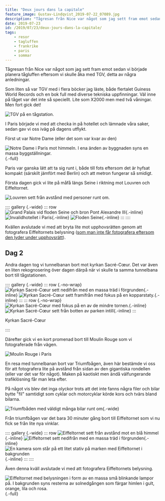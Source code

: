 ```yaml
---
title: "Deux jours dans la capitale"
feature_image: Gustav-Lindqvist_2019-07-22_07089.jpg
description: "Tågresan från Nice var något som jag sett fram emot sedan vi började planera tågluffen eftersom vi skulle åka med TGV, detta av några…"
date: 2019-07-23
id: /2019/07/23/deux-jours-dans-la-capitale/
tags:
    - resor
    - tagluffen
    - frankrike
    - paris
    - sommar
---
```


Tågresan från Nice var något som jag sett fram emot sedan vi började planera tågluffen eftersom vi skulle åka med TGV, detta av några anledningar.

Som liten så var TGV med i flera böcker jag läste, både flertalet Guiness World Records och en bok full med diverse tekniska uppfinningar. Väl inne på tåget var det inte så speciellt. Lite som X2000 men med två våningar. Men fort gick det!

![TGV på en tågstation.](20190721_074410_2.jpg)

I Paris började vi med att checka in på hotellet och lämnade våra saker, sedan gav vi oss iväg på dagens utflykt.

Först ut var Notre Dame (eller det som var kvar av den)

![Notre Dame i Paris mot himmeln. I ena änden av byggnaden syns en massa byggställningar.](Gustav-Lindqvist_2019-07-21_06927.jpg){.-full}

Paris var ganska lätt att ta sig runt i, både till fots eftersom det är hyfsat kompakt (särskilt jämfört med Berlin) och att metron fungerar så smidigt.

Första dagen gick vi lite på måfå längs Seine i riktning mot Louvren och Eiffeltornet.

![Louvren sett från avstånd med personer runt om.](Gustav-Lindqvist_2019-07-21_06937.jpg "Louvren")

:::: gallery {.-wide}
::: row
![Grand Palais vid floden Seine och bron Pont Alexandre III](Gustav-Lindqvist_2019-07-21_06965.jpg){.-inline}
![Invalidhotellet i Paris](Gustav-Lindqvist_2019-07-21_06968.jpg){.-inline}
![Floden Seine](Gustav-Lindqvist_2019-07-21_06956.jpg){.-inline}
:::
::::

Kvällen avslutade vi med att bryta lite mot upphovsrätten genom att fotografera Eiffeltornets belysning (<a href="https://petapixel.com/2017/10/14/photos-eiffel-tower-night-illegal/">som man inte får fotografera eftersom den lyder under upphovsrätt</a>).

## Dag 2

Andra dagen tog vi tunnelbanan bort mot kyrkan Sacré-Cœur. Det var även en liten rekognosering över dagen därpå när vi skulle ta samma tunnelbana bort till tågstationen.

:::: gallery {.-wide}
::: row {.-no-wrap}
![Kyrkan Sacré-Cœur sett nedifrån med en massa träd i förgrunden ](Gustav-Lindqvist_2019-07-22_07026.jpg){.-inline}
![Kyrkan Sacré-Cœur sett framifrån med fokus på en kopparstaty.](Gustav-Lindqvist_2019-07-22_07030.jpg){.-inline}
:::
::: row {.-no-wrap}
![Kyrkan Sacré-Cœur med fokus på en av de mindre tornen.](Gustav-Lindqvist_2019-07-22_07032.jpg){.-inline}
![Kyrkan Sacré-Cœur sett från botten av parken intill](Gustav-Lindqvist_2019-07-22_07036.jpg){.-inline}
:::

<figcaption><p>Kyrkan Sacré-Cœur</p></figcaption>
::::

Därefter gick vi en kort promenad bort till Moulin Rouge som vi fotograferade från vägen.

![Moulin Rouge i Paris](Gustav-Lindqvist_2019-07-22_07039.jpg)

En resa med tunnelbanan bort var Triumfbågen, även här bestämde vi oss för att fotografera lite på avstånd från sidan av den gigantiska rondellen (eller var det var för något). Maken på kaotiskt men ändå välfungerande trafiklösning får man leta efter.

På något vis blev det inga olyckor trots att det inte fanns några filer och bilar bytte "fil" samtidigt som cyklar och motorcyklar körde kors och tvärs bland bilarna.

![Triumfbåden med väldigt många bilar runt om](Gustav-Lindqvist_2019-07-22_07062.jpg "Triumfbågen"){.-wide}

Från triumfbågen var det bara 30 minuter gång bort till Eiffeltornet som vi nu fick se från lite nya vinklar.

:::: gallery {.-wide}
::: row
![Eiffeltornet sett från avstånd mot en blå himmel](Gustav-Lindqvist_2019-07-22_07089.jpg){.-inline}
![Eiffeltornet sett nedifrån med en massa träd i förgrunden](Gustav-Lindqvist_2019-07-22_07095.jpg){.-inline}
![En kamera som står på ett litet stativ på marken med Eiffeltornet i bakgrunden](20190722_210516-2.jpg){.-inline}
:::
::::

Även denna kväll avslutade vi med att fotografera Eiffeltornets belysning.

![Eiffeltornet med belysningen i form av en massa små blinkande lampor på. I bakgrunden syns resterna av solnedgången som färgar himlen i gult, orange, lila och rosa.](Gustav-Lindqvist_2019-07-22_07140.jpg){.-full}

